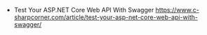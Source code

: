 - Test Your ASP.NET Core Web API With Swagger
https://www.c-sharpcorner.com/article/test-your-asp-net-core-web-api-with-swagger/


